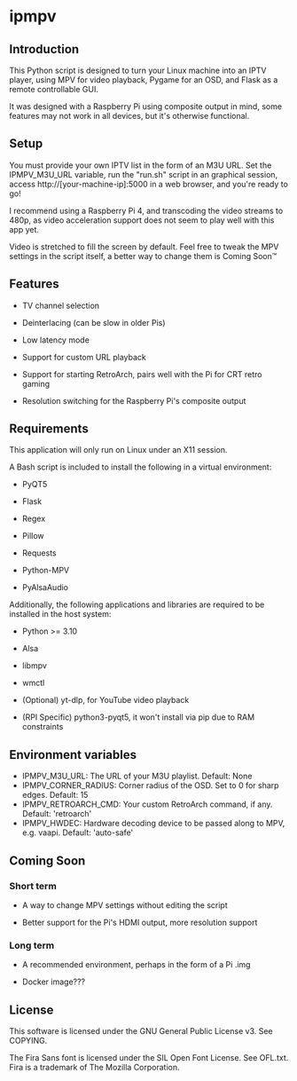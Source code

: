 # ipmpv

## Introduction

This Python script is designed to turn your Linux machine into an IPTV player, using MPV for video playback, Pygame for an OSD, and Flask as a remote controllable GUI.

It was designed with a Raspberry Pi using composite output in mind, some features may not work in all devices, but it's otherwise functional.

## Setup

You must provide your own IPTV list in the form of an M3U URL. Set the IPMPV_M3U_URL variable, run the "run.sh" script in an graphical session, access http://[your-machine-ip]:5000 in a web browser, and you're ready to go!

I recommend using a Raspberry Pi 4, and transcoding the video streams to 480p, as video acceleration support does not seem to play well with this app yet.

Video is stretched to fill the screen by default. Feel free to tweak the MPV settings in the script itself, a better way to change them is Coming Soon™

## Features

- TV channel selection

- Deinterlacing (can be slow in older Pis)

- Low latency mode

- Support for custom URL playback

- Support for starting RetroArch, pairs well with the Pi for CRT retro gaming

- Resolution switching for the Raspberry Pi's composite output

## Requirements

This application will only run on Linux under an X11 session.

A Bash script is included to install the following in a virtual environment:

- PyQT5

- Flask

- Regex

- Pillow

- Requests

- Python-MPV

- PyAlsaAudio

Additionally, the following applications and libraries are required to be installed in the host system:

- Python >= 3.10

- Alsa

- libmpv

- wmctl

- (Optional) yt-dlp, for YouTube video playback

- (RPI Specific) python3-pyqt5, it won't install via pip due to RAM constraints

## Environment variables

- IPMPV_M3U_URL: The URL of your M3U playlist. Default: None
- IPMPV_CORNER_RADIUS: Corner radius of the OSD. Set to 0 for sharp edges. Default: 15
- IPMPV_RETROARCH_CMD: Your custom RetroArch command, if any. Default: 'retroarch'
- IPMPV_HWDEC: Hardware decoding device to be passed along to MPV, e.g. vaapi. Default: 'auto-safe'

## Coming Soon

### Short term

- A way to change MPV settings without editing the script

- Better support for the Pi's HDMI output, more resolution support

### Long term

- A recommended environment, perhaps in the form of a Pi .img

- Docker image???

## License

This software is licensed under the GNU General Public License v3. See COPYING.

The Fira Sans font is licensed under the SIL Open Font License. See OFL.txt. Fira is a trademark of The Mozilla Corporation.
